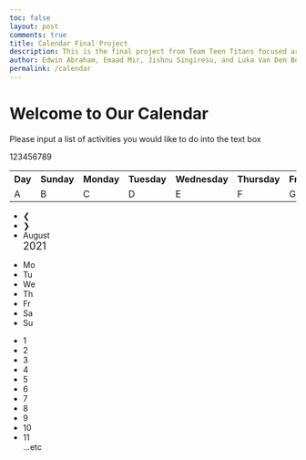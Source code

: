 ```yaml
---
toc: false
layout: post
comments: true
title: Calendar Final Project
description: This is the final project from Team Teen Titans focused around an agenda made for a user
author: Edwin Abraham, Emaad Mir, Jishnu Singiresu, and Luka Van Den Boomen
permalink: /calendar
---
```


# Welcome to Our Calendar
Please input a list of activities you would like to do into the text box

<div >

<html>
    <table>
        <tr>
            <th>Day</th>
            <th>Sunday</th>
            <th>Monday</th>
            <th>Tuesday</th>
            <th>Wednesday</th>
            <th>Thursday</th>
            <th>Friday</th>
            <th>Saturday</th>
        </tr>
        <tr>
            <td>A</td>
            <td>B</td>
            <td>C</td>
            <td>D</td>
            <td>E</td>
            <td>F</td>
            <td>G</td>
            <td>23</td>
        </tr>
        <tr>
            <tr>1</tr>
            <tr>2</tr>
            <tr>3</tr>
            <tr>4</tr>
            <tr>5</tr>
            <tr>6</tr>
            <tr>7</tr>
            <tr>8</tr>
            <tr>9</tr>
        </tr>
    </table>
</html>

<div class="month">
  <ul>
    <li class="prev">&#10094;</li>
    <li class="next">&#10095;</li>
    <li>August<br><span style="font-size:18px">2021</span></li>
  </ul>
</div>

<ul class="weekdays">
  <li>Mo</li>
  <li>Tu</li>
  <li>We</li>
  <li>Th</li>
  <li>Fr</li>
  <li>Sa</li>
  <li>Su</li>
</ul>

<ul class="days">
  <li>1</li>
  <li>2</li>
  <li>3</li>
  <li>4</li>
  <li>5</li>
  <li>6</li>
  <li>7</li>
  <li>8</li>
  <li>9</li>
  <li><span class="active">10</span></li>
  <li>11</li>
  ...etc
</ul>